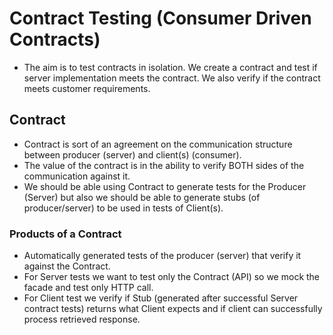 # Contract Testing (Consumer Driven Contracts)

* The aim is to test contracts in isolation. We create a contract and test if server implementation meets the contract. 
We also verify if the contract meets customer requirements.

## Contract

* Contract is sort of an agreement on the communication structure between producer (server) and client(s) (consumer).
* The value of the contract is in the ability to verify BOTH sides of the communication against it.
* We should be able using Contract to generate tests for the Producer (Server) but also we should be able to generate 
stubs (of producer/server) to be used in tests of Client(s).

### Products of a Contract

* Automatically generated tests of the producer (server) that verify it against the Contract.
* For Server tests we want to test only the Contract (API) so we mock the facade and test only HTTP call.
* For Client test we verify if Stub (generated after successful Server contract tests) returns what Client expects and if
client can successfully process retrieved response.

